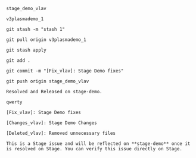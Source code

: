```text
stage_demo_vlav
```
```text
v3plasmademo_1
```
```text
git stash -m "stash 1"
```
```text
git pull origin v3plasmademo_1
```
```text
git stash apply
```
```text
git add .
```
```text
git commit -m "[Fix_vlav]: Stage Demo fixes"
```
```text
git push origin stage_demo_vlav
```
```text
Resolved and Released on stage-demo.
```
```text
qwerty
```
```text
[Fix_vlav]: Stage Demo fixes
```
```text
[Changes_vlav]: Stage Demo Changes
```
```text
[Deleted_vlav]: Removed unnecessary files
```
```text
This is a Stage issue and will be reflected on **stage-demo** once it is resolved on Stage. You can verify this issue directly on Stage.
```
